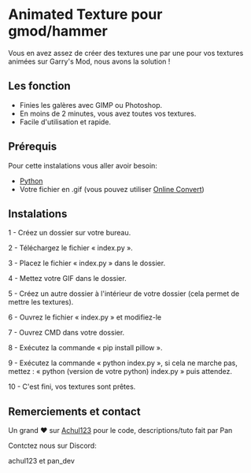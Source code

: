 # Animated Texture pour gmod/hammer

Vous en avez assez de créer des textures une par une pour vos textures animées sur Garry's Mod, nous avons la solution !

## Les fonction

- Finies les galères avec GIMP ou Photoshop.
- En moins de 2 minutes, vous avez toutes vos textures.
- Facile d'utilisation et rapide.

## Prérequis

Pour cette instalations vous aller avoir besoin:
- [Python](https://www.python.org/)
- Votre fichier en .gif (vous pouvez utiliser [Online Convert](https://image.online-convert.com/fr/convertir/mp4-en-gif))

## Instalations

1 - Créez un dossier sur votre bureau.

2 - Téléchargez le fichier « index.py ».

3 - Placez le fichier « index.py » dans le dossier.

4 - Mettez votre GIF dans le dossier.

5 - Créez un autre dossier à l'intérieur de votre dossier (cela permet de mettre les textures).

6 - Ouvrez le fichier « index.py » et modifiez-le

7 - Ouvrez CMD dans votre dossier.

8 - Exécutez la commande « pip install pillow ».

9 - Exécutez la commande « python index.py », si cela ne marche pas, mettez : « python (version de votre python) index.py » puis attendez.

10 - C'est fini, vos textures sont prêtes.

## Remerciements et contact

Un grand ❤️ sur [Achul123](https://github.com/achul123) pour le code, descriptions/tuto fait par Pan

Contctez nous sur Discord:

achul123 et pan_dev

